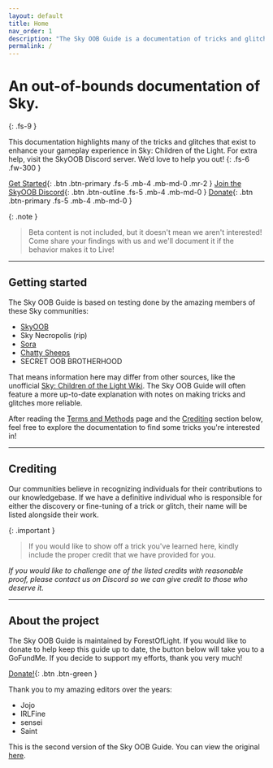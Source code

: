 ```yaml
---
layout: default
title: Home
nav_order: 1
description: "The Sky OOB Guide is a documentation of tricks and glitches in Sky: Children of the Light."
permalink: /
---
```


# An out-of-bounds documentation of Sky.
{: .fs-9 }

This documentation highlights many of the tricks and glitches that exist to enhance your gameplay experience in Sky: Children of the Light. For extra help, visit the SkyOOB Discord server. We’d love to help you out!
{: .fs-6 .fw-300 }

[Get Started](#getting-started){: .btn .btn-primary .fs-5 .mb-4 .mb-md-0 .mr-2 } [Join the SkyOOB Discord](https://discord.gg/h6JtXQv62y){: .btn .btn-outline .fs-5 .mb-4 .mb-md-0 } [Donate](https://gofund.me/45a571b0){: .btn .btn-primary .fs-5 .mb-4 .mb-md-0 }

{: .note }
> Beta content is not included, but it doesn't mean we aren't interested! Come share your findings with us and we'll document it if the behavior makes it to Live!

---

## Getting started

The Sky OOB Guide is based on testing done by the amazing members of these Sky communities:
- [SkyOOB](https://discord.gg/h6JtXQv62y)
- Sky Necropolis (rip)
- [Sora](https://discord.gg/xqBTm2j)
- [Chatty Sheeps](https://discord.gg/nktjdAjyHx)
- SECRET OOB BROTHERHOOD

That means information here may differ from other sources, like the unofficial [Sky: Children of the Light Wiki](https://sky-children-of-the-light.fandom.com/wiki/The_Out_of_Bounds_(OOB)). The Sky OOB Guide will often feature a more up-to-date explanation with notes on making tricks and glitches more reliable.

After reading the [Terms and Methods](./docs/terms-and-methods) page and the [Crediting](#crediting) section below, feel free to explore the documentation to find some tricks you're interested in!

---

## Crediting

Our communities believe in recognizing individuals for their contributions to our knowledgebase. If we have a definitive individual who is responsible for either the discovery or fine-tuning of a trick or glitch, their name will be listed alongside their work.

{: .important }
> If you would like to show off a trick you've learned here, kindly include the proper credit that we have provided for you.

*If you would like to challenge one of the listed credits with reasonable proof, please contact us on Discord so we can give credit to those who deserve it.*

---

## About the project

The Sky OOB Guide is maintained by ForestOfLight. If you would like to donate to help keep this guide up to date, the button below will take you to a GoFundMe. If you decide to support my efforts, thank you very much!

[Donate!](https://gofund.me/45a571b0){: .btn .btn-green }

Thank you to my amazing editors over the years:
- Jojo 
- IRLFine
- sensei
- Saint

This is the second version of the Sky OOB Guide. You can view the original [here](https://docs.google.com/document/d/1Inh4q4008EtxY2b1PZnKJArfwUiFuxawXJ8lw3KaelM/edit).
